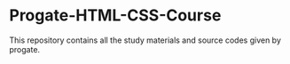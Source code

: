 # Progate-HTML-CSS-Course
This repository contains all the study materials and source codes given by progate.
